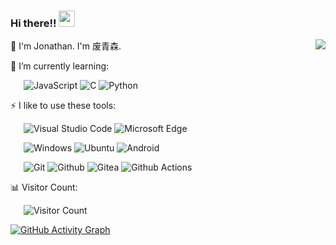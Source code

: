 ### Hi there!! <img src="https://emojis.slackmojis.com/emojis/images/1531849430/4246/blob-sunglasses.gif?1531849430" width="26"/>

<a href="https://github.com/s757129?tab=repositories">
  <img align="right" src="https://github-readme-stats.vercel.app/api?username=s757129&show_icons=true&locale=en&title_color=fff&text_color=fff&icon_color=fff&bg_color=fc5c7d,6a82fb,05dfd7&include_all_commits=true" />
</a>  

🤡 I'm Jonathan. I'm 废青森.

🌱 I’m currently learning:

&ensp;&ensp;&ensp;![JavaScript](https://img.shields.io/badge/-JavaScript-F7DF1E?style=flat-square&logo=JavaScript&logoColor=000) ![C](https://img.shields.io/badge/-C-DCDCDC?style=flat-square&logo=C&logoColor=DC143C) ![Python](https://img.shields.io/badge/-Python-AFEEEE?style=flat-square&logo=Python&logoColor=00BFFF)

⚡ I like to use these tools:

&ensp;&ensp;&ensp;![Visual Studio Code](https://img.shields.io/badge/-Visual%20Studio%20Code-007ACC?style=flat-square&logo=Visual%20Studio%20Code&logoColor=fff) ![Microsoft Edge](https://img.shields.io/badge/-Microsoft%20Edge-0078D7?style=flat-square&logo=Microsoft%20Edge&logoColor=fff)

&ensp;&ensp;&ensp;![Windows](https://img.shields.io/badge/-Windows-0078D6?style=flat-square&logo=Windows&logoColor=fff) ![Ubuntu](https://img.shields.io/badge/-Ubuntu-E95420?style=flat-square&logo=Ubuntu&logoColor=fff) ![Android](https://img.shields.io/badge/-Android-3DDC84?style=flat-square&logo=Android&logoColor=fff)

&ensp;&ensp;&ensp;![Git](https://img.shields.io/badge/-Git-F05032?style=flat-square&logo=Git&logoColor=fff) ![Github](https://img.shields.io/badge/-Github-181717?style=flat-square&logo=Github&logoColor=fff) ![Gitea](https://img.shields.io/badge/-Gitea-609926?style=flat-square&logo=Gitea&logoColor=fff) ![Github Actions](https://img.shields.io/badge/-Github%20Actions-2088FF?style=flat-square&logo=Github%20Actions&logoColor=fff) 

📊 Visitor Count:

&ensp;&ensp;&ensp;![Visitor Count](https://visitor-badge.laobi.icu/badge?page_id=s757129)

[![GitHub Activity Graph](https://activity-graph.herokuapp.com/graph?username=s757129&theme=xcode)](https://github.com/s757129)

<!--
**s757129/s757129** is a ✨ _special_ ✨ repository because its `README.md` (this file) appears on your GitHub profile.

Here are some ideas to get you started:

- 🔭 I’m currently working on ...
- 🌱 I’m currently learning ...
- 👯 I’m looking to collaborate on ...
- 🤔 I’m looking for help with ...
- 💬 Ask me about ...
- 📫 How to reach me: ...
- 😄 Pronouns: ...
- ⚡ Fun fact: ...
-->
